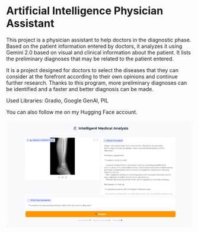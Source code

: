 # Artificial Intelligence Physician Assistant
This project is a physician assistant to help doctors in the diagnostic phase. Based on the patient information entered by doctors, it analyzes it using Gemini 2.0 based on visual and clinical information about the patient. It lists the preliminary diagnoses that may be related to the patient entered.

It is a project designed for doctors to select the diseases that they can consider at the forefront according to their own opinions and continue further research. Thanks to this program, more preliminary diagnoses can be identified and a faster and better diagnosis can be made.

Used Libraries: Gradio, Google GenAI, PIL

You can also follow me on my Hugging Face account.

![Logo](./images/image.png)
